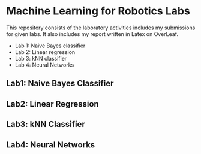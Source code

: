 # Machine Learning for Robotics Labs
This repository consists of the laboratory activities includes my submissions for given labs. It also includes my report written in Latex on OverLeaf.

- Lab 1: Naive Bayes classifier
- Lab 2: Linear regression
- Lab 3: kNN classifier
- Lab 4: Neural Networks

## Lab1: Naive Bayes Classifier

## Lab2: Linear Regression

## Lab3: kNN Classifier

## Lab4: Neural Networks

